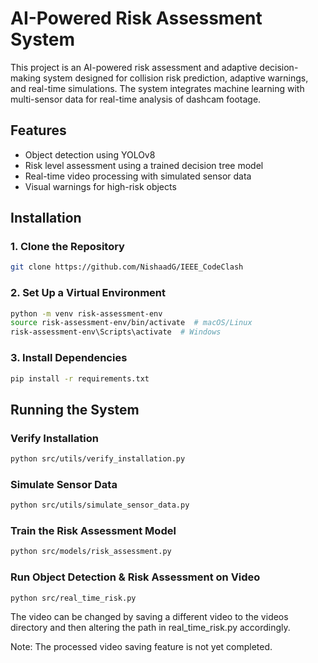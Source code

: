 # AI-Powered Risk Assessment System  

This project is an AI-powered risk assessment and adaptive decision-making system designed for collision risk prediction, adaptive warnings, and real-time simulations. The system integrates machine learning with multi-sensor data for real-time analysis of dashcam footage.  

## Features  
- Object detection using YOLOv8  
- Risk level assessment using a trained decision tree model  
- Real-time video processing with simulated sensor data  
- Visual warnings for high-risk objects  

## Installation  

### 1. Clone the Repository  
```sh
git clone https://github.com/NishaadG/IEEE_CodeClash
```

### 2. Set Up a Virtual Environment
```sh
python -m venv risk-assessment-env  
source risk-assessment-env/bin/activate  # macOS/Linux   
risk-assessment-env\Scripts\activate  # Windows 
```

### 3. Install Dependencies
```sh
pip install -r requirements.txt  
```

## Running the System
### Verify Installation

```sh
python src/utils/verify_installation.py
```

### Simulate Sensor Data

```sh
python src/utils/simulate_sensor_data.py
```

### Train the Risk Assessment Model

```sh
python src/models/risk_assessment.py  
```

### Run Object Detection & Risk Assessment on Video

```sh
python src/real_time_risk.py  
```
The video can be changed by saving a different video to the videos directory and then altering the path in real_time_risk.py accordingly.

Note: The processed video saving feature is not yet completed.
